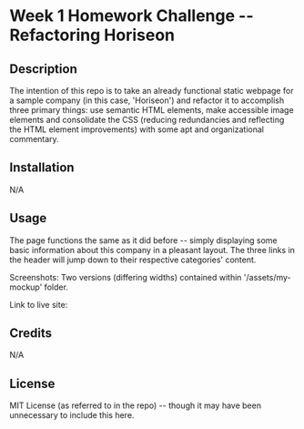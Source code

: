 # Week 1 Homework Challenge -- Refactoring Horiseon

## Description

The intention of this repo is to take an already functional static webpage for a sample company (in this case, 'Horiseon') and refactor it to accomplish three primary things: use semantic HTML elements, make accessible image elements and consolidate the CSS (reducing redundancies and reflecting the HTML element improvements) with some apt and organizational commentary.

## Installation

N/A

## Usage

The page functions the same as it did before -- simply displaying some basic information about this company in a pleasant layout. The three links in the header will jump down to their respective categories' content.

Screenshots: Two versions (differing widths) contained within '/assets/my-mockup' folder.

Link to live site: 

## Credits

N/A

## License

MIT License (as referred to in the repo) -- though it may have been unnecessary to include this here.